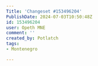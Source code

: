 ```yaml
---
Title: 'Changeset #153496204'
PublishDate: 2024-07-03T10:50:48Z
id: 153496204
user: Opeth MNE
comment: ''
created_by: Potlatch
tags:
- Montenegro

---
```

